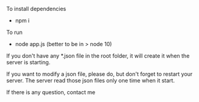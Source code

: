 To install dependencies
* npm i

To run
* node app.js (better to be in > node 10)

If you don't have any *.json file in the root folder, it will create it when the server is starting.

If you want to modify a json file, please do, but don't forget to restart your server. The server read those json files only one time when it start. 

If there is any question, contact me